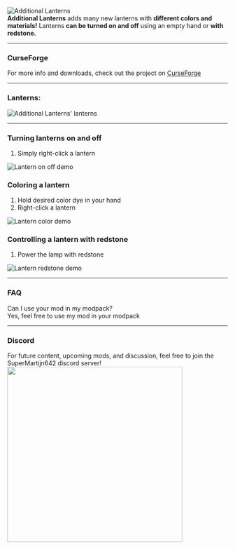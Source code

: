 ![Additional Lanterns](https://imgur.com/ds4cFyE.png)  
**Additional Lanterns** adds many new lanterns with **different colors and materials!**
Lanterns **can be turned on and off** using an empty hand or **with redstone.**

---

### CurseForge
For more info and downloads, check out the project on [CurseForge](https://www.curseforge.com/minecraft/mc-mods/additional-lanterns)

---

### Lanterns:

![Additional Lanterns' lanterns](https://imgur.com/PHjASBK.png)

---

### Turning lanterns on and off
1. Simply right-click a lantern

![Lantern on off demo](https://imgur.com/CCbMCcu.gif)

### Coloring a lantern
1. Hold desired color dye in your hand
2. Right-click a lantern

![Lantern color demo](https://github.com/SuperMartijn642/AdditionalLanterns/blob/1.16/images/lamp%20color%20demo%20rounded.gif)

### Controlling a lantern with redstone
1. Power the lamp with redstone

![Lantern redstone demo](https://github.com/SuperMartijn642/AdditionalLanterns/blob/1.16/images/lamp%20redstone%20demo%20rounded.gif)

---

### FAQ
Can I use your mod in my modpack?  
Yes, feel free to use my mod in your modpack

---

### Discord
For future content, upcoming mods, and discussion, feel free to join the SuperMartijn642 discord server!  
[<img width='400' src='https://discord.com/assets/cb48d2a8d4991281d7a6a95d2f58195e.svg'>](https://discord.gg/QEbGyUYB2e)
